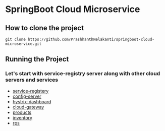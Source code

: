# SpringBoot Cloud Microservice

## How to clone the project 

```
git clone https://github.com/PrashhanthNelakanti/springboot-cloud-microservice.git
```
## Running the Project 

### Let's start with service-registry server along with other cloud servers and services
* [service-registery](service-registry/README.md)
* [config-server](config-server/README.md)
* [hystrix-dashboard](hystrix-dashboard/README.md)
* [cloud-gateway](cloud-gateway/README.md)
* [products](products/README.md)
* [inventory](inventory/README.md)
* [rps](rps/README.md)






